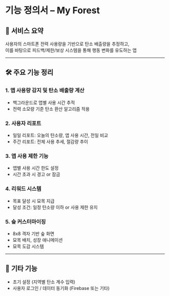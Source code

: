 # 기능 정의서 – My Forest

## 🧭 서비스 요약
사용자의 스마트폰 전력 사용량을 기반으로 탄소 배출량을 추정하고,  
이를 바탕으로 피드백/제한/보상 시스템을 통해 행동 변화를 유도하는 앱

---

## 🛠 주요 기능 정리

### 1. 앱 사용량 감지 및 탄소 배출량 계산
- 백그라운드로 앱별 사용 시간 추적
- 전력 소모량 기준 탄소 환산 알고리즘 적용

### 2. 사용자 리포트
- 일일 리포트: 오늘의 탄소량, 앱 사용 시간, 전일 비교
- 주간 리포트: 전체 사용 추세, 절감량 추이

### 3. 앱 사용 제한 기능
- 앱별 사용 시간 한도 설정
- 시간 초과 시 경고 or 잠금

### 4. 리워드 시스템
- 목표 달성 시 묘목 지급
- 달성 조건: 일정 탄소량 이하 or 사용 제한 유지

### 5. 숲 커스터마이징
- 8x8 격자 기반 숲 화면
- 묘목 배치, 성장 애니메이션
- 묘목 도감 시스템

---

## 📌 기타 기능
- 초기 설정 (지역별 탄소 계수 입력)
- 사용자 로그인 / 데이터 동기화 (Firebase 또는 기타)
